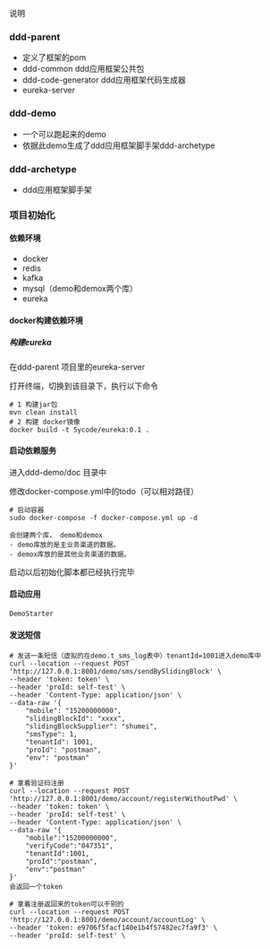 说明

### ddd-parent

- 定义了框架的pom
- ddd-common ddd应用框架公共包
- ddd-code-generator ddd应用框架代码生成器  
- eureka-server

### ddd-demo

- 一个可以跑起来的demo
- 依据此demo生成了ddd应用框架脚手架ddd-archetype

### ddd-archetype

- ddd应用框架脚手架

### 项目初始化

#### 依赖环境

- docker
- redis
- kafka
- mysql（demo和demox两个库）
- eureka

#### docker构建依赖环境

##### 构建eureka

在ddd-parent 项目里的eureka-server

打开终端，切换到该目录下，执行以下命令

```shell
# 1 构建jar包
mvn clean install
# 2 构建 docker镜像
docker build -t 5ycode/eureka:0.1 .

```

#### 启动依赖服务

进入ddd-demo/doc 目录中

修改docker-compose.yml中的todo（可以相对路径）

```shell
# 启动容器
sudo docker-compose -f docker-compose.yml up -d

会创建两个库， demo和demox
- demo库放的是主业务渠道的数据。
- demox库放的是其他业务渠道的数据。
```

启动以后初始化脚本都已经执行完毕

#### 启动应用

```
DemoStarter
```



#### 发送短信

```
# 发送一条短信（虚拟的在demo.t_sms_log表中）tenantId=1001进入demo库中
curl --location --request POST 'http://127.0.0.1:8001/demo/sms/sendBySlidingBlock' \
--header 'token: token' \
--header 'proId: self-test' \
--header 'Content-Type: application/json' \
--data-raw '{
    "mobile": "15200000000",
    "slidingBlockId": "xxxx",
    "slidingBlockSupplier": "shumei",
    "smsType": 1,
    "tenantId": 1001,
    "proId": "postman",
    "env": "postman"
}'

# 拿着验证码注册
curl --location --request POST 'http://127.0.0.1:8001/demo/account/registerWithoutPwd' \
--header 'token: token' \
--header 'proId: self-test' \
--header 'Content-Type: application/json' \
--data-raw '{
    "mobile":"15200000000",
    "verifyCode":"047351",
    "tenantId":1001,
    "proId":"postman",
    "env":"postman"
}'
会返回一个token 

# 拿着注册返回来的token可以干别的
curl --location --request POST 'http://127.0.0.1:8001/demo/account/accountLog' \
--header 'token: e9706f5facf140e1b4f57482ec7fa9f3' \
--header 'proId: self-test' \
```





